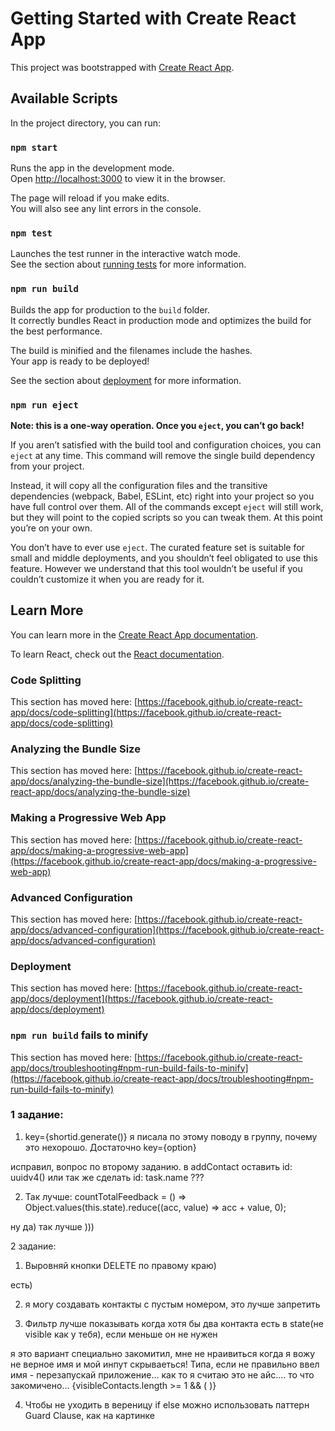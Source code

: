 # Getting Started with Create React App

This project was bootstrapped with
[Create React App](https://github.com/facebook/create-react-app).

## Available Scripts

In the project directory, you can run:

### `npm start`

Runs the app in the development mode.\
Open [http://localhost:3000](http://localhost:3000) to view it in the browser.

The page will reload if you make edits.\
You will also see any lint errors in the console.

### `npm test`

Launches the test runner in the interactive watch mode.\
See the section about [running tests](https://facebook.github.io/create-react-app/docs/running-tests)
for more information.

### `npm run build`

Builds the app for production to the `build` folder.\
It correctly bundles React in production mode and optimizes the build for the best
performance.

The build is minified and the filenames include the hashes.\
Your app is ready to be deployed!

See the section about
[deployment](https://facebook.github.io/create-react-app/docs/deployment) for
more information.

### `npm run eject`

**Note: this is a one-way operation. Once you `eject`, you can’t go back!**

If you aren’t satisfied with the build tool and configuration choices, you can
`eject` at any time. This command will remove the single build dependency from
your project.

Instead, it will copy all the configuration files and the transitive
dependencies (webpack, Babel, ESLint, etc) right into your project so you have
full control over them. All of the commands except `eject` will still work, but
they will point to the copied scripts so you can tweak them. At this point
you’re on your own.

You don’t have to ever use `eject`. The curated feature set is suitable for
small and middle deployments, and you shouldn’t feel obligated to use this
feature. However we understand that this tool wouldn’t be useful if you couldn’t
customize it when you are ready for it.

## Learn More

You can learn more in the
[Create React App documentation](https://facebook.github.io/create-react-app/docs/getting-started).

To learn React, check out the [React documentation](https://reactjs.org/).

### Code Splitting

This section has moved here:
[https://facebook.github.io/create-react-app/docs/code-splitting](https://facebook.github.io/create-react-app/docs/code-splitting)

### Analyzing the Bundle Size

This section has moved here:
[https://facebook.github.io/create-react-app/docs/analyzing-the-bundle-size](https://facebook.github.io/create-react-app/docs/analyzing-the-bundle-size)

### Making a Progressive Web App

This section has moved here:
[https://facebook.github.io/create-react-app/docs/making-a-progressive-web-app](https://facebook.github.io/create-react-app/docs/making-a-progressive-web-app)

### Advanced Configuration

This section has moved here:
[https://facebook.github.io/create-react-app/docs/advanced-configuration](https://facebook.github.io/create-react-app/docs/advanced-configuration)

### Deployment

This section has moved here:
[https://facebook.github.io/create-react-app/docs/deployment](https://facebook.github.io/create-react-app/docs/deployment)

### `npm run build` fails to minify

This section has moved here:
[https://facebook.github.io/create-react-app/docs/troubleshooting#npm-run-build-fails-to-minify](https://facebook.github.io/create-react-app/docs/troubleshooting#npm-run-build-fails-to-minify)

### 1 задание:

1. key={shortid.generate()} я писала по этому поводу в группу, почему это
   нехорошо. Достаточно key={option}

исправил, вопрос по второму заданию. в addContact оставить id: uuidv4() или так
же сделать id: task.name ???

2. Так лучше: countTotalFeedback = () => Object.values(this.state).reduce((acc,
   value) => acc + value, 0);

ну да) так лучше )))

2 задание:

1. Выровняй кнопки DELETE по правому краю)

есть)

2. я могу создавать контакты с пустым номером, это лучше запретить

3. Фильтр лучше показывать когда хотя бы два контакта есть в state(не visible
   как у тебя), если меньше он не нужен

я это вариант специально закомитил, мне не нраивиться когда я вожу не верное имя
и мой инпут скрываеться! Типа, если не правильно ввел имя - перезапускай
приложение... как то я считаю это не айс.... то что закомичено...
{visibleContacts.length >= 1 && (
<Filter value={filter} onChangeFilter={this.changeFilter} /> )}

4. Чтобы не уходить в вереницу if else можно использовать паттерн Guard Clause,
   как на картинке
